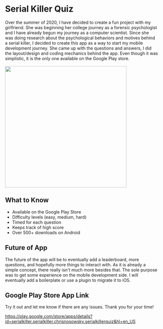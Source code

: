# Serial Killer Quiz

Over the summer of 2020, I have decided to create a fun project with my girlfriend. She was beginning her college journey as a forensic psychologist and I have already begun my journey as a computer scientist. Since she was doing research about the psychological behaviors and motives behind a serial killer, I decided to create this app as a way to start my mobile development journey. She came up with the questions and answers, I did the layout/design and coding mechanics behind the app. Even though it was simplistic, it is the only one available on the Google Play store.
<br>
<br>
<img style="height:400px;" src="https://lh3.googleusercontent.com/6QBrNRO4ISIKQMQj5LoYnbnvLiNfOCzXJW_D3hWm523jI39st386oj71q9P9AIefrQc=w958-h959-rw"/>

## What to Know
- Available on the Google Play Store
- Difficulty levels (easy, medium, hard)
- Timed for each question
- Keeps track of high score
- Over 500+ downloads on Android

## Future of App
The future of the app will be to eventually add a leaderboard, more questions, and hopefully more things to interact with. As it is already a simple concept, there really isn't much more besides that. The sole purpose was to get some experience on the mobile development side. I will eventually add a boilerplate or use a plugin to migrate it to iOS.

## Google Play Store App Link
Try it out and let me know if there are any issues. Thank you for your time!

https://play.google.com/store/apps/details?id=serialkiller.serialkiller.chrisnosowsky.serialkillerquiz&hl=en_US
